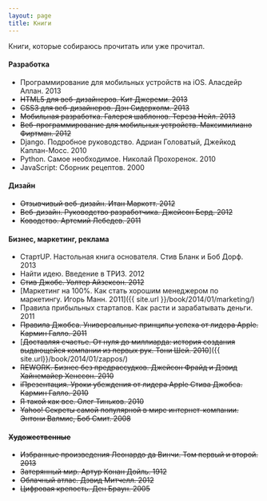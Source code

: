 ```yaml
---
layout: page
title: Книги
---
```


Книги, которые собираюсь прочитать или уже прочитал.

#### Разработка
- Программирование для мобильных устройств на iOS. Аласдейр Аллан. 2013
- <s>HTML5 для веб-дизайнеров. Кит Джереми. 2013</s>
- <s>CSS3 для веб-дизайнеров. Дэн Сидерхолм. 2013</s>
- <s>Мобильная разработка. Галерея шаблонов. Тереза Нейл. 2013</s>
- <s>Веб-программирование для мобильных устройств. Максимилиано Фиртман. 2012</s>
- Django. Подробное руководство. Адриан Головатый, Джейкод Каплан-Мосс. 2010
- Python. Самое необходимое. Николай Прохоренок. 2010
- JavaScript: Сборник рецептов. 2000

#### Дизайн
- <s>Отзывчивый веб-дизайн. Итан Маркотт. 2012</s>
- <s>Веб-дизайн. Руководство разработчика. Джейсон Берд. 2012</s>
- <s>Ководство. Артемий Лебедев. 2011</s>

#### Бизнес, маркетинг, реклама
- СтартUP. Настольная книга основателя. Стив Бланк и Боб Дорф. 2013
- Найти идею. Введение в ТРИЗ. 2012
- <s>Стив Джобс. Уолтер Айзексон. 2012</s>
- [Маркетинг на 100%. Как стать хорошим менеджером по маркетингу. Игорь Манн. 2011]({{ site.url }}/book/2014/01/marketing/)
- Правила прибыльных стартапов. Как расти и зарабатывать деньги. 2011
- <s>Правила Джобса. Универсальные принципы успеха от лидера Apple. Кармин Галло. 2011</s>
- [<s>Доставляя счастье. От нуля до миллиарда: история создания выдающейся компании из первых рук. Тони Шей. 2010</s>]({{ site.url}}/book/2014/01/zappos/)
- <s>REWORK. Бизнес без предрассудков. Джейсон Фрайд и Дэвид Хайнемайер Хенссон. 2010<s>
- <s>iПрезентация. Уроки убеждения от лидера Apple Стива Джобса. Кармин Галло. 2010</s>
- <s>Я такой как все. Олег Тиньков. 2010</s>
- <s>Yahoo! Секреты самой популярной в мире интернет-компании. Энтони Валмис, Боб Смит. 2008</s>

#### Художественные
- Избранные произведения Леонардо да Винчи. Том первый и второй. 2013
- Затерянный мир. Артур Конан Дойль. 1912
- Облачный атлас. Дэвид Митчелл. 2012
- <s>Цифровая крепость. Ден Браун. 2005</s>
